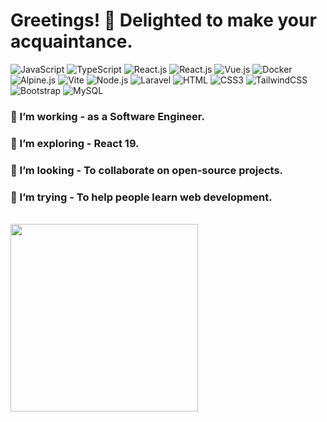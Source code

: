 ### <h1>Greetings! 🌟 Delighted to make your acquaintance.</h1>

![JavaScript](https://img.shields.io/badge/JavaScript-F7DF1E?style=flat-square&logo=javascript&logoColor=black)
![TypeScript](https://img.shields.io/badge/TypeScript-007ACC?style=flat-square&logo=typescript&logoColor=white)
![React.js](https://img.shields.io/badge/React.js-0081CB?style=flat-square&logo=react&logoColor=61DAFB)
![React.js](https://img.shields.io/badge/Next.JS-000000?style=flat-square&logo=next.js&logoColor=61DAFB)
![Vue.js](https://img.shields.io/badge/Vue.js-35495E?style=flat-square&logo=vue.js&logoColor=4FC08D)
![Docker](https://img.shields.io/badge/Docker-0CC1F3?style=flat-square&logo=docker&logoColor=white)
![Alpine.js](https://img.shields.io/badge/Alpine.js-663399?style=flat-square&logo=alpine.js&logoColor=white)
![Vite](https://img.shields.io/badge/Vite-593D88?style=flat-square&logo=vite&logoColor=white)
![Node.js](https://img.shields.io/badge/Node.js-43853D?style=flat-square&logo=node.js&logoColor=white)
![Laravel](https://img.shields.io/badge/Laravel-FF2D20?style=flat-square&logo=laravel&logoColor=white)
![HTML](https://img.shields.io/badge/HTML5-E34F26?style=flat-square&logo=html5&logoColor=white)
![CSS3](https://img.shields.io/badge/CSS3-1572B6?style=flat-square&logo=css3&logoColor=white)
![TailwindCSS](https://img.shields.io/badge/Tailwind_CSS-38B2AC?style=flat-square&logo=tailwind-css&logoColor=white)
![Bootstrap](https://img.shields.io/badge/Bootstrap-563D7C?style=flat-square&logo=bootstrap&logoColor=white)
![MySQL](https://img.shields.io/badge/MySQL-005C84?style=flat-square&logo=mysql&logoColor=white)

### 🔭 I’m working - as a Software Engineer. 
### 🌱 I’m exploring - React 19. 
### 👯 I’m looking - To collaborate on open-source projects. 
### 🤔 I’m trying - To help people learn web development. 
<br />
<a href="https://www.linkedin.com/in/sakib12345/">
<img height='300px' src="https://github.com/SakibAlIslam/SakibAlIslam/blob/main/github%20image.jpg?raw=true" />
</a>
